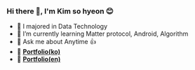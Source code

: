 ### Hi there 👋, I'm Kim so hyeon 😊

- 🔭 I majored in Data Technology
- 🌱 I’m currently learning Matter protocol, Android, Algorithm
- 💬 Ask me about Anytime 👍
- 🚀 [**Portfolio(ko)**](https://subdued-nape-4f9.notion.site/Portfolio-Github-0744c3729b024de09d675cbf44256e93?pvs=4)
- 🚀 [**Portfolio(en)**](https://subdued-nape-4f9.notion.site/Portfolio-English-c0b770d35338485182dd67c82a901e33)
